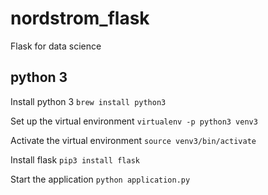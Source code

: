 # nordstrom_flask
Flask for data science

## python 3

Install python 3
`brew install python3`

Set up the virtual environment
`virtualenv -p python3 venv3`

Activate the virtual environment
`source venv3/bin/activate`

Install flask
`pip3 install flask`

Start the application
`python application.py`